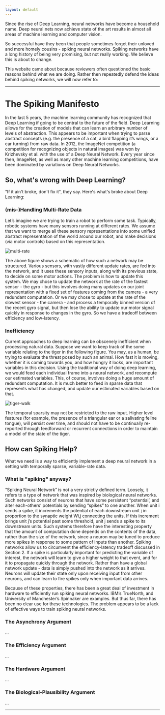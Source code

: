 ```yaml
---
layout: default
---
```


Since the rise of Deep Learning, neural networks have become a household name.  Deep neural nets now achieve state of the art results in almost all areas of machine learning and computer vision.

So successful have they been that people sometimes forget their unloved and more homely cousins - spiking neural networks.  Spiking networks have a long history of being very promising, but not really working.  We believe this is about to change.  

This website came about because reviewers often questioned the basic reasons behind what we are doing.  Rather then repeatedly defend the ideas behind spiking networks, we will now refer to:

---

# The Spiking Manifesto

In the last 5 years, the machine learning community has recognized that Deep Learning if going to be central to the future of the field. Deep Learning allows for the creation of models that can learn an arbitrary number of levels of abstraction. This appears to be important when trying to parse abstract concepts (e.g. the presence of a cat, a bird flapping it’s wings, or a car turning) from raw
data. In 2012, the ImageNet competition (a competition for recognizing objects in natural images) was won by Krizhevsky et al. with the use of a Deep Neural Network. Every year since then, ImageNet, as well as many other machine learning competitions, have been dominated by variations on Deep Neural Networks.  

## So, what's wrong with Deep Learning?

"If it ain't broke, don't fix it", they say.  Here's what's broke about Deep Learning:

### (mis-)Handling Multi-Rate Data


Let’s imagine we are trying to train a robot to perform some task. Typically, robotic systems have many sensors running at different rates. We assume that we want to merge all these sensory representations into some unified abstract representation of the world around our robot, and make decisions (via motor controls) based on this representation. 

![multi-rate](https://docs.google.com/drawings/d/1fTgn1gKVK92OBBp6H8Muwpal7oVVCizpgPJ9APVbPog/pub?w=721&h=188)

The above figure shows a schematic of how such a network may be structured. Various sensors, with vastly different update rates, are fed into the network, and it uses these sensory inputs, along with its previous state, to decide on some motor actions. The problem is how to update this system. We may chose to update the network at the rate of the fastest sensor - the gyro - but this involves doing many updates on our joint representation with a fixed set of features coming from the camera - a very redundant computation. Or we may chose to update at the rate of the slowest sensor - the camera - and process a temporally binned version of the recent gyro signal, but then lose the ability to update our motor signal quickly in response to changes in the gyro. So we have a tradeoff between efficiency and low-latency.  

### Inefficiency
Current approaches to deep learning can be obscenely inefficient when processing natural data.  Suppose we want to keep track of the some variable relating to the tiger in the following figure. You may, as a human, be trying to evaluate the threat posed by such an animal. How fast it is moving, whether it is coming towards you, and how hungry it looks, are important variables in this decision. Using the traditional way of doing deep learning, we would feed each individual frame into a neural network, and recompute our estimated variables. This, of course, involves doing a huge amount of redundant computation. It is much better to feed in sparse data that represents what has changed, and update our estimated variables based on that.

![tiger-walk](https://docs.google.com/drawings/d/1AbM0UFIwlQ1MNZyUKQWNxiDIIXFwqn4BCPMEEfeQdC8/pub?w=595&h=199)

The temporal sparsity may not be restricted to the raw input. Higher level features (for example, the presence of a triangular ear or a salivating feline tongue), will persist over time, and should not have to be continually re-reported through feedforward or recurrent connections in order to maintain a model of the state of the tiger.


## How can Spiking Help?

What we need is a way to efficiently implement a deep neural network in a setting with temporally sparse, variable-rate data.

### What is "spiking" anyway?
“Spiking Neural Network” is not a very strictly defined term. Loosely, it refers to a type of network that was inspired by biological neural networks. Such networks consist of neurons that have some persistent “potential’, and alter each-others’ potentials by sending “spikes” to one another. When unit i sends a spike, it increments the potential of each downstream unit j in proportion to the synaptic weight Wi,j connecting the units. If this increment brings unit j’s potential past some threshold, unit j sends a spike to its downstream units. Such systems therefore have the interesting property that the amount of computation done depends on the contents of the data, rather than the size of the network, since a neuron may be tuned to produce more spikes in response to some pattern of inputs than another.  Spiking networks allow us to circumvent the efficiency-latency tradeoff discussed in Section 2. If a spike is particularly important for predicting the variable of interest, the network will learn to give a higher weight to that event, and for it to propagate quickly through the network. Rather than have a global network update - data is simply pushed into the network as it arrives. Neurons will update their state only upon receiving input from other neurons, and can learn to fire spikes only when important data arrives.

Because of these properties, there has been a great deal of investment in hardware to efficiently run spiking neural networks. IBM’s TrueNorth, and University of Manchester’s Spinnaker are examples. But thus far, there has been no clear use for these technologies. The problem appears to be a lack of effective ways to train spiking neural networks.

### The Asynchrony Argument 
...


### The Efficiency Argument 
...


### The Hardware Argument 
...

### The Biological-Plausibility Argument
...

---